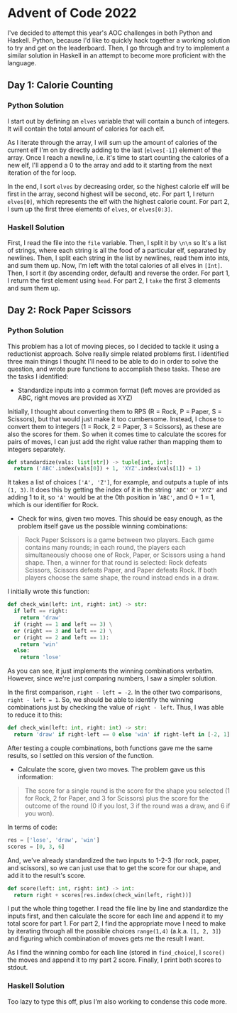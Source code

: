 # Advent of Code 2022

I've decided to attempt this year's AOC challenges in both Python and Haskell. Python, because I'd like to quickly hack together a working solution to try and get on the leaderboard. Then, I go through and try to implement a similar solution in Haskell in an attempt to become more proficient with the language.

## Day 1: Calorie Counting

### Python Solution

I start out by defining an `elves` variable that will contain a bunch of integers. It will contain the total amount of calories for each elf.

As I iterate through the array, I will sum up the amount of calories of the current elf I'm on by directly adding to the last (`elves[-1]`) element of the array. Once I reach a newline, i.e. it's time to start counting the calories of a new elf, I'll append a 0 to the array and add to it starting from the next iteration of the for loop.

In the end, I sort `elves` by decreasing order, so the highest calorie elf will be first in the array, second highest will be second, etc. For part 1, I return `elves[0]`, which represents the elf with the highest calorie count. For part 2, I sum up the first three elements of `elves`, or `elves[0:3]`.

### Haskell Solution

First, I read the file into the `file` variable. Then, I split it by `\n\n` so It's a list of strings, where each string is all the food of a particular elf, separated by newlines. Then, I split each string in the list by newlines, read them into ints, and sum them up. Now, I'm left with the total calories of all elves in `[Int]`. Then, I sort it (by ascending order, default) and reverse the order. For part 1, I return the first element using `head`. For part 2, I `take` the first 3 elements and sum them up.

## Day 2: Rock Paper Scissors

### Python Solution

This problem has a lot of moving pieces, so I decided to tackle it using a reductionist approach. Solve really simple related problems first. I identified three main things I thought I'll need to be able to do in order to solve the question, and wrote pure functions to accomplish these tasks. These are the tasks I identified:

* Standardize inputs into a common format (left moves are provided as ABC, right moves are provided as XYZ)

Initially, I thought about converting them to RPS (R = Rock, P = Paper, S = Scissors), but that would just make it too cumbersome. Instead, I chose to convert them to integers (1 = Rock, 2 = Paper, 3 = Scissors), as these are also the scores for them. So when it comes time to calculate the scores for pairs of moves, I can just add the right value rather than mapping them to integers separately.

```py
def standardize(vals: list[str]) -> tuple[int, int]:
  return ('ABC'.index(vals[0]) + 1, 'XYZ'.index(vals[1]) + 1)
```

It takes a list of choices `['A', 'Z']`, for example, and outputs a tuple of ints `(1, 3)`. It does this by getting the index of it in the string `'ABC'` or `'XYZ'` and adding 1 to it, so `'A'` would be at the 0th position in '`ABC'`, and 0 + 1 = 1, which is our identifier for Rock.

* Check for wins, given two moves. This should be easy enough, as the problem itself gave us the possible winning combinations:

> Rock Paper Scissors is a game between two players. Each game contains many rounds; in each round, the players each simultaneously choose one of Rock, Paper, or Scissors using a hand shape. Then, a winner for that round is selected: Rock defeats Scissors, Scissors defeats Paper, and Paper defeats Rock. If both players choose the same shape, the round instead ends in a draw.

I initially wrote this function:

```py
def check_win(left: int, right: int) -> str:
  if left == right:
    return 'draw'
  if (right == 1 and left == 3) \
  or (right == 3 and left == 2) \
  or (right == 2 and left == 1):
    return 'win'
  else:
    return 'lose'
```

As you can see, it just implements the winning combinations verbatim. However, since we're just comparing numbers, I saw a simpler solution.

In the first comparison, `right - left = -2`. In the other two comparisons, `right - left = 1`. So, we should be able to identify the winning combinations just by checking the value of `right - left`. Thus, I was able to reduce it to this:

```py
def check_win(left: int, right: int) -> str:
  return 'draw' if right-left == 0 else 'win' if right-left in [-2, 1] else 'lose'
```

After testing a couple combinations, both functions gave me the same results, so I settled on this version of the function.

* Calculate the score, given two moves. The problem gave us this information:

> The score for a single round is the score for the shape you selected (1 for Rock, 2 for Paper, and 3 for Scissors) plus the score for the outcome of the round (0 if you lost, 3 if the round was a draw, and 6 if you won).

In terms of code:

```py
res = ['lose', 'draw', 'win']
scores = [0, 3, 6]
```

And, we've already standardized the two inputs to 1-2-3 (for rock, paper, and scissors), so we can just use that to get the score for our shape, and add it to the result's score.

```py
def score(left: int, right: int) -> int:
  return right + scores[res.index(check_win(left, right))]
```

I put the whole thing together. I read the file line by line and standardize the inputs first, and then calculate the score for each line and append it to my total score for part 1. For part 2, I find the appropriate move I need to make by iterating through all the possible choices `range(1,4)` (a.k.a. `[1, 2, 3]`) and figuring which combination of moves gets me the result I want.

As I find the winning combo for each line (stored in `find_choice`), I `score()` the moves and append it to my part 2 score. Finally, I print both scores to stdout.

### Haskell Solution

Too lazy to type this off, plus I'm also working to condense this code more.

